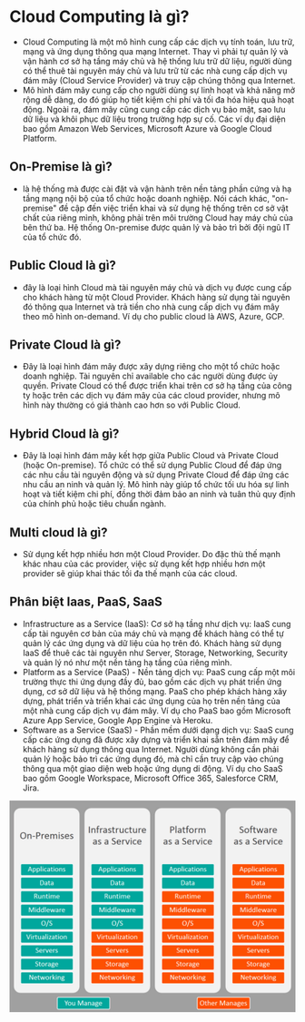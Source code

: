# Cloud Computing là gì?

- Cloud Computing là một mô hình cung cấp các dịch vụ tính toán, lưu
  trữ, mạng và ứng dụng thông qua mạng Internet. Thay vì phải tự
  quản lý và vận hành cơ sở hạ tầng máy chủ và hệ thống lưu trữ dữ
  liệu, người dùng có thể thuê tài nguyên máy chủ và lưu trữ từ các nhà
  cung cấp dịch vụ đám mây (Cloud Service Provider) và truy cập chúng
  thông qua Internet.
- Mô hình đám mây cung cấp cho người dùng sự linh hoạt và khả năng
  mở rộng dễ dàng, do đó giúp họ tiết kiệm chi phí và tối đa hóa hiệu
  quả hoạt động. Ngoài ra, đám mây cũng cung cấp các dịch vụ bảo
  mật, sao lưu dữ liệu và khôi phục dữ liệu trong trường hợp sự cố. Các
  ví dụ đại diện bao gồm Amazon Web Services, Microsoft Azure và
  Google Cloud Platform.

## On-Premise là gì?

- là hệ thống mà được cài đặt và vận hành trên nền tảng
  phần cứng và hạ tầng mạng nội bộ của tổ chức hoặc doanh nghiệp.
  Nói cách khác, "on-premise" đề cập đến việc triển khai và sử dụng hệ
  thống trên cơ sở vật chất của riêng mình, không phải trên môi trường
  Cloud hay máy chủ của bên thứ ba. Hệ thống On-premise được quản
  lý và bảo trì bởi đội ngũ IT của tổ chức đó.

## Public Cloud là gì?

- đây là loại hình Cloud mà tài nguyên máy chủ và dịch vụ
  được cung cấp cho khách hàng từ một Cloud Provider. Khách hàng sử
  dụng tài nguyên đó thông qua Internet và trả tiền cho nhà cung cấp
  dịch vụ đám mây theo mô hình on-demand. Ví dụ cho public cloud là
  AWS, Azure, GCP.

## Private Cloud là gì?

- Đây là loại hình đám mây được xây dựng riêng cho một tổ chức hoặc doanh nghiệp. Tài nguyên chỉ available cho các người dùng được ủy quyền. Private Cloud có thể được triển khai trên cơ sở hạ tầng của công ty hoặc trên các dịch vụ đám mây của các cloud provider, nhưng mô hình này thường có giá thành cao hơn so với Public Cloud.

## Hybrid Cloud là gì?

- Đây là loại hình đám mây kết hợp giữa Public Cloud và
  Private Cloud (hoặc On-premise). Tổ chức có thể sử dụng Public Cloud
  để đáp ứng các nhu cầu tài nguyên động và sử dụng Private Cloud để
  đáp ứng các nhu cầu an ninh và quản lý. Mô hình này giúp tổ chức tối
  ưu hóa sự linh hoạt và tiết kiệm chi phí, đồng thời đảm bảo an ninh
  và tuân thủ quy định của chính phủ hoặc tiêu chuẩn ngành.

## Multi cloud là gì?

- Sử dụng kết hợp nhiều hơn một Cloud Provider. Do đặc
  thù thế mạnh khác nhau của các provider, việc sử dụng kết hợp nhiều
  hơn một provider sẽ giúp khai thác tối đa thế mạnh của các cloud.

## Phân biệt Iaas, PaaS, SaaS

- Infrastructure as a Service (IaaS): Cơ sở hạ tầng như dịch vụ: IaaS cung cấp tài nguyên cơ bản của máy chủ và mạng để khách hàng có thể tự quản lý các ứng dụng và dữ liệu của họ trên đó. Khách hàng sử dụng IaaS để thuê các tài nguyên như Server, Storage, Networking, Security và quản lý nó như một nền tảng hạ tầng của riêng mình.
- Platform as a Service (PaaS) - Nền tảng dịch vụ: PaaS cung cấp một môi trường thực thi ứng dụng đầy đủ, bao gồm các dịch vụ phát triển ứng dụng, cơ sở dữ liệu và hệ thống mạng. PaaS cho phép khách hàng xây dựng, phát triển và triển khai các ứng dụng của họ trên nền tảng của một nhà cung cấp dịch vụ đám mây. Ví dụ cho PaaS bao gồm Microsoft Azure App Service, Google App Engine và Heroku.
- Software as a Service (SaaS) - Phần mềm dưới dạng dịch vụ: SaaS cung cấp các ứng dụng đã được xây dựng và triển khai sẵn trên đám mây để khách hàng sử dụng thông qua Internet. Người dùng không cần phải quản lý hoặc bảo trì các ứng dụng đó, mà chỉ cần truy cập vào chúng thông qua một giao diện web hoặc ứng dụng di động. Ví dụ cho SaaS bao gồm Google Workspace, Microsoft Office 365, Salesforce CRM, Jira.

![](../imgs/iaas-paas-saas-comparison.jpg)
